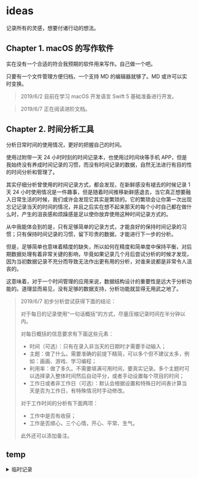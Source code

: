 # ideas

记录所有的灵感，想要付诸行动的想法。

## Chapter 1. macOS 的写作软件

实在没有一个合适的符合我预期的软件用来写作。自己做一个吧。

只要有一个文件管理方便归档，一个支持 MD 的编辑器就够了。MD 或许可以实时变换。

> 2019/6/2 目前在学习 macOS 开发语言 Swift 5 基础准备进行开发。

> 2019/6/7 正在阅读进阶文档。

## Chapter 2. 时间分析工具

分析日常时间的使用情况，更好的把握自己的时间。

使用过附带一天 24 小时时刻的时间记录本，也使用过时间块等手机 APP，但是我始终没有养成时间记录的习惯，而没有时间记录的数据，自然无法进行有目的性的时间分析和管理了。

其实仔细分析曾使用的时间记录方式，都会发现，在新鲜感没有褪去的时候记录 1 天 24 小时使用情况是一件趣事，但是随着时间推移新鲜感退去，当它真正想要融入日常生活的时候，我们或许会发现它其实是繁琐的。它的繁琐会让你第一次出现忘记记录当天的时间的情况，并且之后实在想不起来那天的每个小时自己都在做什么时，产生的沮丧感和烦躁感是足以使你放弃使用这种时间记录方式的。

从中我能体会到的是，只有足够简单的记录方式，才能良好的保持时间记录的习惯；只有保持时间记录的习惯，留下珍贵的数据，才能进行下一步的分析。

但是，足够简单也意味着精度的缺失，所以如何在精度和简单度中保持平衡，对后期数据处理有着非常关键的影响，毕竟如果记录几个月后尝试分析的时候才发现，因为当初数据记录不充分而导致无法作出更有用的分析，对谁来说都是非常令人沮丧的。

这意味着，对于一个时间管理的应用来说，数据结构设计的重要性是远大于分析功能的。道理显而易见，没有足够的数据支持，分析功能就显得无用武之地了。

> 2019/6/7 初步分析尝试获得下面的结论：
>
> 对于每日的记录使用“一句话概括”的方式，尽量压缩记录时间在半分钟以内。
>
> 对每日概括的信息要求有下面这些元素：
>
> - 时间（可选）：只有在录入非当天的日期时才需要手动输入；
> - 主题：做了什么。需要准确的前提下精简，可以多个但不建议太多，例如：画画、游戏、学习编程；
> - 利用率：做了多久。不需要填满可用时间，要真实记录。多个主题时可以选择录入整体时间然后自动平分，或者手动设置每个项目的时间；
> - 工作日或者非工作日（可选）：默认会根据设置和特殊日时间表计算当天是否为工作日，有特殊情况时手动修改。
>
> 对于工作时间的分析有下面两项：
>
> - 工作中是否有收获；
> - 工作是否顺心，三个心情，开心、平常、生气。
>
> 此外还可以添加备注。

## temp

<details>
  <summary>临时记录</summary>
  <ul>
    <li>Rule of <a href="https://github.com/zfanli/rules">Rules</a></li>
    <li>Python or other 绘制图片直方图</li>
    <li>JavaScript 绘制图片直方图（配合后台 or not）</li>
    <li>Graph of Capabilities 能力雷达图（SVG，JS 控制）</li>
    <li>Make a tool for configure SS by one click (a repo for store files and bash or batch command?)</li>
  </ul>
</details>
